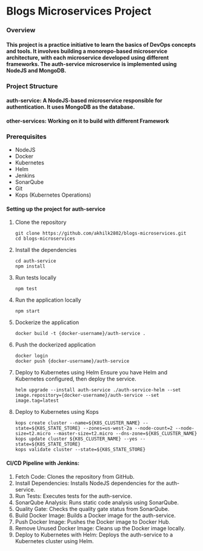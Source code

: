 # Blogs Microservices Project

### Overview
#### This project is a practice initiative to learn the basics of DevOps concepts and tools. It involves building a monorepo-based microservice architecture, with each microservice developed using different frameworks. The auth-service microservice is implemented using NodeJS and MongoDB.

### Project Structure
#### auth-service: A NodeJS-based microservice responsible for authentication. It uses MongoDB as the database.
#### other-services: Working on it to build with different Framework


### Prerequisites
 - NodeJS
 - Docker
 - Kubernetes
 - Helm
 - Jenkins
 - SonarQube
 - Git
 - Kops (Kubernetes Operations)


 #### Setting up the project for auth-service
 1. Clone the repository 
    ```
    git clone https://github.com/akhilk2802/blogs-microservices.git
    cd blogs-microservices
    ```

 2. Install the dependencies
    ```
    cd auth-service
    npm install
    ```
 3. Run tests locally
    ```
    npm test
    ```
 4. Run the application locally
    ```
    npm start
    ```
 5. Dockerize the application 
    ```
    docker build -t {docker-username}/auth-service .
    ```
 6. Push the dockerized application
    ```
    docker login
    docker push {docker-username}/auth-service
    ```
 7. Deploy to Kubernetes using Helm
     Ensure you have Helm and Kubernetes configured, then deploy the service.
    ```
    helm upgrade --install auth-service ./auth-service-helm --set image.repository={docker-username}/auth-service --set image.tag=latest
    ```
 8. Deploy to Kubernetes using Kops
    ```
    kops create cluster --name=${K8S_CLUSTER_NAME} --state=${K8S_STATE_STORE} --zones=us-west-2a --node-count=2 --node-size=t2.micro --master-size=t2.micro --dns-zone=${K8S_CLUSTER_NAME}
    kops update cluster ${K8S_CLUSTER_NAME} --yes --state=${K8S_STATE_STORE}
    kops validate cluster --state=${K8S_STATE_STORE}
    ```

#### CI/CD Pipeline with Jenkins:

1. Fetch Code: Clones the repository from GitHub.
2. Install Dependencies: Installs NodeJS dependencies for the auth-service.
3. Run Tests: Executes tests for the auth-service.
4. SonarQube Analysis: Runs static code analysis using SonarQube.
5. Quality Gate: Checks the quality gate status from SonarQube.
6. Build Docker Image: Builds a Docker image for the auth-service.
7. Push Docker Image: Pushes the Docker image to Docker Hub.
8. Remove Unused Docker Image: Cleans up the Docker image locally.
9. Deploy to Kubernetes with Helm: Deploys the auth-service to a Kubernetes cluster using Helm.


